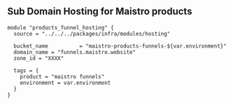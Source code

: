 ## Sub Domain Hosting for Maistro products

```hcl
module "products_funnel_hosting" {
  source = "../../../packages/infra/modules/hosting"
  
  bucket_name          = "maistro-products-funnels-${var.environment}"
  domain_name = "funnels.maistro.website"
  zone_id = "XXXX"

  tags = {
    product = "maistro funnels"
    environment = var.environment
  }
}
```
